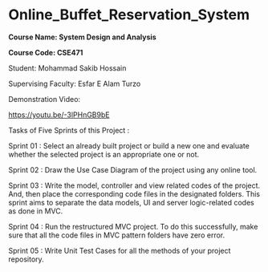 # Online_Buffet_Reservation_System

**Course Name: System Design and Analysis**

**Course Code: CSE471**

Student: Mohammad Sakib Hossain

Supervising Faculty: Esfar E Alam Turzo

Demonstration Video:

https://youtu.be/-3lPHnGB9bE

Tasks of Five Sprints of this Project :

Sprint 01 : Select an already built project or build a new one and evaluate whether the selected project is an appropriate one or not.

Sprint 02 : Draw the Use Case Diagram of the project using any online tool.

Sprint 03 : Write the model, controller and view related codes of the project. And, then place the corresponding code files in the designated folders. This sprint aims to separate the data models, UI and server logic-related codes as done in MVC.

Sprint 04 : Run the restructured MVC project. To do this successfully, make sure that all the code files in MVC pattern folders have zero error.

Sprint 05 : Write Unit Test Cases for all the methods of your project repository.

